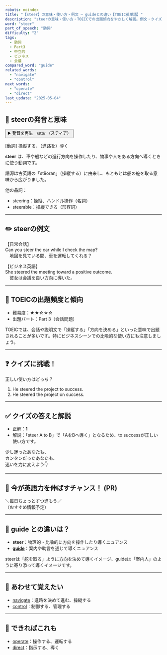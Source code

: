 ```yaml
---
robots: noindex
title: "【steer】の意味・使い方・例文 ― guideとの違い【TOEIC英単語】"
description: "steerの意味・使い方・TOEICでの出題傾向をやさしく解説。例文・クイズ付きでguideとの違いもわかりやすく学べます。"
word: "steer"
part_of_speech: "動詞"
difficulty: "2"
tags:
  - 動詞
  - Part3
  - 中立的
  - ビジネス
  - 会議
compared_word: "guide"
related_words:
  - "navigate"
  - "control"
next_words:
  - "operate"
  - "direct"
last_update: "2025-05-04"
---
```


## 🔰 steerの発音と意味

<button class="play-audio" onclick="playTTS('steer')">
  <span class="play-audio-main">
    ▶️ 発音を再生　/stɪr/
  </span>
  <span class="play-audio-sub">
    （スティア）
  </span>
</button>

[動詞] 操縦する、（進路を）導く

**steer** は、車や船などの進行方向を操作したり、物事や人をある方向へ導くときに使う動詞です。

語源は古英語の「stēoran」（操縦する）に由来し、もともとは船の舵を取る意味から広がりました。

他の品詞：  
- steering：操縦、ハンドル操作（名詞）
- steerable：操縦できる（形容詞）

---

## ✏️ steerの例文

【日常会話】  
Can you steer the car while I check the map?  
　地図を見ている間、車を運転してくれる？

【ビジネス英語】  
She steered the meeting toward a positive outcome.  
　彼女は会議を良い方向に導いた。

---

## 🎯 TOEICの出題頻度と傾向

- 難易度：★★☆☆☆
- 出題パート：Part 3（会話問題）

TOEICでは、会話や説明文で「操縦する」「方向を決める」といった意味で出題されることが多いです。特にビジネスシーンでの比喩的な使い方にも注意しましょう。

---

## ❓ クイズに挑戦！

正しい使い方はどっち？

1. He steered the project to success.  
2. He steered the project on success.

---

## ✅ クイズの答えと解説

- 正解：**1**
- 解説：「steer A to B」で「AをBへ導く」となるため、to successが正しい使い方です。

少し迷ったあなたも、  
カンタンだったあなたも、  
迷いを力に変えよう👇️

---

## 🚀 今が英語力を伸ばすチャンス！ (PR)

<div class="info-center">
＼毎日ちょっとずつ進もう／<br>  
（おすすめ情報予定）
</div>

---

## 🤔  guide との違いは？

- **steer**：物理的・比喩的に方向を操作したり導くニュアンス
- **[guide](/guide)**：案内や助言を通じて導くニュアンス

steerは「舵を取る」ように方向を決めて導くイメージ、guideは「案内人」のように寄り添って導くイメージです。

---

## 🧩 あわせて覚えたい

- [navigate](/navigate)：進路を決めて進む、操縦する
- [control](/control)：制御する、管理する

---

## 📖 できればこれも

- [operate](/operate)：操作する、運転する
- [direct](/direct)：指示する、導く

<!-- cvid: aid03_bid11 -->
